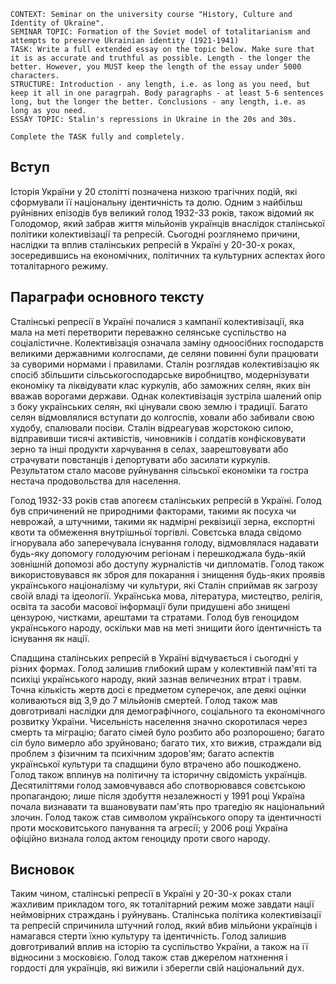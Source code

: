 ```
CONTEXT: Seminar on the university course "History, Culture and Identity of Ukraine".
SEMINAR TOPIC: Formation of the Soviet model of totalitarianism and attempts to preserve Ukrainian identity (1921-1941)
TASK: Write a full extended essay on the topic below. Make sure that it is as accurate and truthful as possible. Length - the longer the better. However, you MUST keep the length of the essay under 5000 characters.
STRUCTURE: Introduction - any length, i.e. as long as you need, but keep it all in one paragrpah. Body paragraphs - at least 5-6 sentences long, but the longer the better. Conclusions - any length, i.e. as long as you need.
ESSAY TOPIC: Stalin's repressions in Ukraine in the 20s and 30s.

Complete the TASK fully and completely.
```

## Вступ

Історія України у 20 столітті позначена низкою трагічних подій, які сформували її національну ідентичність та долю. Одним з найбільш руйнівних епізодів був великий голод 1932-33 років, також відомий як Голодомор, який забрав життя мільйонів українців внаслідок сталінської політики колективізації та репресій. Сьогодні розглянемо причини, наслідки та вплив сталінських репресій в Україні у 20-30-х роках, зосередившись на економічних, політичних та культурних аспектах його тоталітарного режиму.

## Параграфи основного тексту

Сталінські репресії в Україні почалися з кампанії колективізації, яка мала на меті перетворити переважно селянське суспільство на соціалістичне. Колективізація означала заміну одноосібних господарств великими державними колгоспами, де селяни повинні були працювати за суворими нормами і правилами. Сталін розглядав колективізацію як спосіб збільшити сільськогосподарське виробництво, модернізувати економіку та ліквідувати клас куркулів, або заможних селян, яких він вважав ворогами держави. Однак колективізація зустріла шалений опір з боку українських селян, які цінували свою землю і традиції. Багато селян відмовлялися вступати до колгоспів, ховали або забивали свою худобу, спалювали посіви. Сталін відреагував жорстокою силою, відправивши тисячі активістів, чиновників і солдатів конфісковувати зерно та інші продукти харчування в селах, заарештовувати або страчувати повстанців і депортувати або засилати куркулів. Результатом стало масове руйнування сільської економіки та гостра нестача продовольства для населення.

Голод 1932-33 років став апогеєм сталінських репресій в Україні. Голод був спричинений не природними факторами, такими як посуха чи неврожай, а штучними, такими як надмірні реквізиції зерна, експортні квоти та обмеження внутрішньої торгівлі. Совєтська влада свідомо ігнорувала або заперечувала існування голоду, відмовлялася надавати будь-яку допомогу голодуючим регіонам і перешкоджала будь-якій зовнішній допомозі або доступу журналістів чи дипломатів. Голод також використовувався як зброя для покарання і знищення будь-яких проявів українського націоналізму чи культури, які Сталін сприймав як загрозу своїй владі та ідеології. Українська мова, література, мистецтво, релігія, освіта та засоби масової інформації були придушені або знищені цензурою, чистками, арештами та стратами. Голод був геноцидом українського народу, оскільки мав на меті знищити його ідентичність та існування як нації.

Спадщина сталінських репресій в Україні відчувається і сьогодні у різних формах. Голод залишив глибокий шрам у колективній пам'яті та психіці українського народу, який зазнав величезних втрат і травм. Точна кількість жертв досі є предметом суперечок, але деякі оцінки коливаються від 3,9 до 7 мільйонів смертей. Голод також мав довготривалі наслідки для демографічного, соціального та економічного розвитку України. Чисельність населення значно скоротилася через смерть та міграцію; багато сімей було розбито або розпорошено; багато сіл було вимерло або зруйновано; багато тих, хто вижив, страждали від проблем з фізичним та психічним здоров'ям; багато аспектів української культури та спадщини було втрачено або пошкоджено. Голод також вплинув на політичну та історичну свідомість українців. Десятиліттями голод замовчувався або спотворювався совєтською пропагандою; лише після здобуття незалежності у 1991 році Україна почала визнавати та вшановувати пам'ять про трагедію як національний злочин. Голод також став символом українського опору та ідентичності проти московитського панування та агресії; у 2006 році Україна офіційно визнала голод актом геноциду проти свого народу.

## Висновок

Таким чином, сталінські репресії в Україні у 20-30-х роках стали жахливим прикладом того, як тоталітарний режим може завдати нації неймовірних страждань і руйнувань. Сталінська політика колективізації та репресій спричинила штучний голод, який вбив мільйони українців і намагався стерти їхню культуру та ідентичність. Голод залишив довготривалий вплив на історію та суспільство України, а також на її відносини з московією. Голод також став джерелом натхнення і гордості для українців, які вижили і зберегли свій національний дух.
